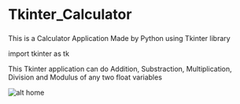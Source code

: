 # Tkinter_Calculator
###
This is a Calculator Application Made by Python using Tkinter library

import tkinter as tk

This Tkinter application can do Addition, Substraction, Multiplication, Division and Modulus
of any two float variables

![alt home](https://valiant-terminator.github.io/Tkinter_Calculator/Calculator_Tkinter.jpeg)


